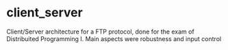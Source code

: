 # client_server
Client/Server architecture for a FTP protocol, done for the exam of Distribuited Programming I. Main aspects were robustness and input control
